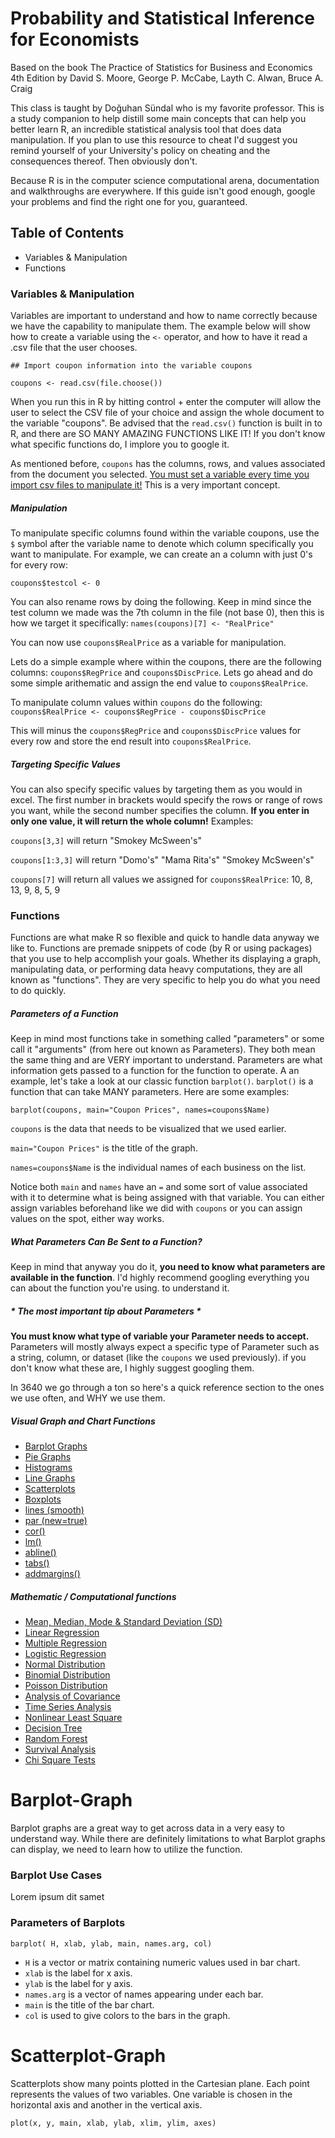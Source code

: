 # Probability and Statistical Inference for Economists
Based on the book The Practice of Statistics for Business and Economics 4th Edition by David S. Moore, George P. McCabe, Layth C. Alwan, Bruce A. Craig

This class is taught by Doğuhan Sündal who is my favorite professor. This is a study companion to help distill some main concepts that can help you better learn R, an incredible statistical analysis tool that does data manipulation. If you plan to use this resource to cheat I'd suggest you remind yourself of your University's policy on cheating and the consequences thereof. Then obviously don't.

Because R is in the computer science computational arena, documentation and walkthroughs are everywhere. If this guide isn't good enough, google your problems and find the right one for you, guaranteed.

## Table of Contents
- Variables & Manipulation
- Functions

### Variables & Manipulation
Variables are important to understand and how to name correctly because we have the capability to manipulate them. The example below will show how to create a variable using the `<-` operator, and how to have it read a .csv file that the user chooses.

`## Import coupon information into the variable coupons`

`coupons <- read.csv(file.choose())`

When you run this in R by hitting control + enter the computer will allow the user to select the CSV file of your choice and assign the whole document to the variable "coupons". Be advised that the `read.csv()` function is built in to R, and there are SO MANY AMAZING FUNCTIONS LIKE IT! If you don't know what specific functions do, I implore you to google it.

As mentioned before, `coupons` has the columns, rows, and values associated from the document you selected. <u>You must set a variable every time you import csv files to manipulate it!</u> This is a very important concept.

##### Manipulation
To manipulate specific columns found within the variable coupons, use the `$` symbol after the variable name to denote which column specifically you want to manipulate. For example, we can create an a column with just 0's for every row:

`coupons$testcol <- 0`

You can also rename rows by doing the following. Keep in mind since the test column we made was the 7th column in the file (not base 0), then this is how we target it specifically:
`names(coupons)[7] <- "RealPrice"`

You can now use `coupons$RealPrice` as a variable for manipulation.

Lets do a simple example where within the coupons, there are the following columns:  `coupons$RegPrice` and  `coupons$DiscPrice`. Lets go ahead and do some simple arithematic and assign the end value to `coupons$RealPrice`.

To manipulate column values within `coupons` do the following:
`coupons$RealPrice <- coupons$RegPrice - coupons$DiscPrice`

This will minus the `coupons$RegPrice` and  `coupons$DiscPrice` values for every row and store the end result into `coupons$RealPrice`.
##### Targeting Specific Values
You can also specify specific values by targeting them as you would in excel. The first number in brackets would specify the rows or range of rows you want, while the second number specifies the column. **If you enter in only one value, it will return the whole column!** Examples:

`coupons[3,3]` will return "Smokey McSween's"

`coupons[1:3,3]` will return "Domo's" "Mama Rita's" "Smokey McSween's"

`coupons[7]` will return all values we assigned for `coupons$RealPrice`: 10, 8, 13, 9, 8, 5, 9

### Functions
Functions are what make R so flexible and quick to handle data anyway we like to. Functions are premade snippets of code (by R or using packages) that you use to help accomplish your goals. Whether its displaying a graph, manipulating data, or performing data heavy computations, they are all known as "functions". They are very specific to help you do what you need to do quickly.
##### Parameters of a Function
Keep in mind most functions take in something called "parameters" or some call it "arguments" (from here out known as Parameters). They both mean the same thing and are VERY important to understand. Parameters are what information gets passed to a function for the function to operate. A an example, let's take a look at our classic function `barplot()`. `barplot()` is a function that can take MANY parameters. Here are some examples:

`barplot(coupons, main="Coupon Prices", names=coupons$Name)`

`coupons` is the data that needs to be visualized that we used earlier.

`main="Coupon Prices"` is the title of the graph.

`names=coupons$Name` is the individual names of each business on the list.  

Notice both `main` and `names` have an `=` and some sort of value associated with it to determine what is being assigned with that variable.
 You can either assign variables beforehand like we did with `coupons` or you can assign values on the spot, either way works.

##### What Parameters Can Be Sent to a Function?
 Keep in mind that anyway you do it, **you need to know what parameters are available in the function**. I'd highly recommend googling everything you can about the function you're using. to understand it.

##### * The most important tip about Parameters *
**You must know what type of variable your Parameter needs to accept.** Parameters will mostly always expect a specific type of Parameter such as a string, column, or dataset (like the `coupons` we used previously). if you don't know what these are, I highly suggest googling them.


 In 3640 we go through a ton so here's a quick reference section to the ones we use often, and WHY we use them.

##### Visual Graph and Chart Functions

- [Barplot Graphs](#Barplot-Graph)
- [Pie Graphs](#)
- [Histograms](#)
- [Line Graphs](#)
- [Scatterplots](#Scatterplot-Graph)
- [Boxplots](#)
- [lines (smooth)](#)
- [par (new=true)](#)
- [cor()](#)
- [lm()](#)
- [abline()](#)
- [tabs()](#)
- [addmargins()](#)

##### Mathematic / Computational functions
- [Mean, Median, Mode & Standard Deviation (SD)](#Barplot-Graph)
- [Linear Regression](#)
- [Multiple Regression](#)
- [Logistic Regression](#)
- [Normal Distribution](#)
- [Binomial Distribution](#)
- [Poisson Distribution](#)
- [Analysis of Covariance](#)
- [Time Series Analysis](#)
- [Nonlinear Least Square](#)
- [Decision Tree](#)
- [Random Forest](#)
- [Survival Analysis](#)
- [Chi Square Tests](#)


# Barplot-Graph
Barplot graphs are a great way to get across data in a very easy to understand way. While there are definitely limitations to what Barplot graphs can display, we need to learn how to utilize the function.

### Barplot Use Cases

Lorem ipsum dit samet

### Parameters of Barplots

`barplot( H, xlab, ylab, main, names.arg, col)`

- `H` is a vector or matrix containing numeric values used in bar chart.
- `xlab` is the label for x axis.
- `ylab` is the label for y axis.
- `names.arg` is a vector of names appearing under each bar.
- `main` is the title of the bar chart.
- `col` is used to give colors to the bars in the graph.

# Scatterplot-Graph
Scatterplots show many points plotted in the Cartesian plane. Each point represents the values of two variables. One variable is chosen in the horizontal axis and another in the vertical axis.

`plot(x, y, main, xlab, ylab, xlim, ylim, axes)`
